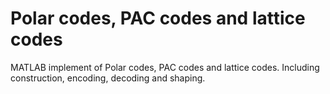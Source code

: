 # Polar codes, PAC codes and lattice codes

MATLAB implement of Polar codes, PAC codes  and lattice codes. Including construction, encoding, decoding and shaping.
